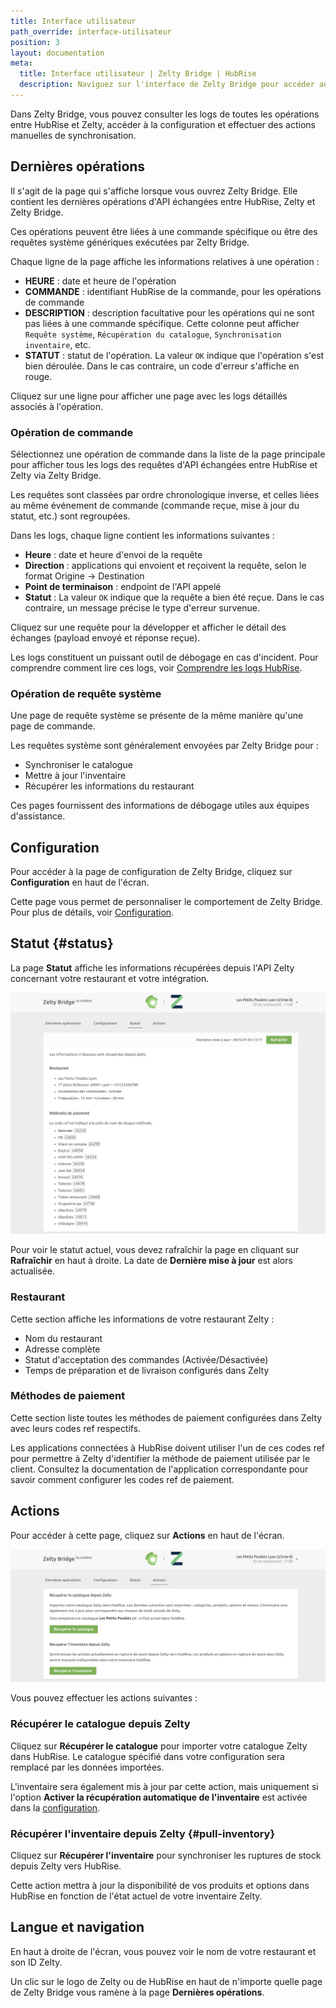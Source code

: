 ```yaml
---
title: Interface utilisateur
path_override: interface-utilisateur
position: 3
layout: documentation
meta:
  title: Interface utilisateur | Zelty Bridge | HubRise
  description: Naviguez sur l'interface de Zelty Bridge pour accéder aux informations sur les commandes et personnaliser le comportement du bridge. Synchronisez vos données.
---
```


Dans Zelty Bridge, vous pouvez consulter les logs de toutes les opérations entre HubRise et Zelty, accéder à la configuration et effectuer des actions manuelles de synchronisation.

## Dernières opérations

Il s'agit de la page qui s'affiche lorsque vous ouvrez Zelty Bridge. Elle contient les dernières opérations d'API échangées entre HubRise, Zelty et Zelty Bridge.

Ces opérations peuvent être liées à une commande spécifique ou être des requêtes système génériques exécutées par Zelty Bridge.

Chaque ligne de la page affiche les informations relatives à une opération :

- **HEURE** : date et heure de l'opération
- **COMMANDE** : identifiant HubRise de la commande, pour les opérations de commande
- **DESCRIPTION** : description facultative pour les opérations qui ne sont pas liées à une commande spécifique. Cette colonne peut afficher `Requête système`, `Récupération du catalogue`, `Synchronisation inventaire`, etc.
- **STATUT** : statut de l'opération. La valeur `OK` indique que l'opération s'est bien déroulée. Dans le cas contraire, un code d'erreur s'affiche en rouge.

Cliquez sur une ligne pour afficher une page avec les logs détaillés associés à l'opération.

### Opération de commande

Sélectionnez une opération de commande dans la liste de la page principale pour afficher tous les logs des requêtes d'API échangées entre HubRise et Zelty via Zelty Bridge.

Les requêtes sont classées par ordre chronologique inverse, et celles liées au même événement de commande (commande reçue, mise à jour du statut, etc.) sont regroupées.

Dans les logs, chaque ligne contient les informations suivantes :

- **Heure** : date et heure d'envoi de la requête
- **Direction** : applications qui envoient et reçoivent la requête, selon le format Origine → Destination
- **Point de terminaison** : endpoint de l'API appelé
- **Statut** : La valeur `OK` indique que la requête a bien été reçue. Dans le cas contraire, un message précise le type d'erreur survenue.

Cliquez sur une requête pour la développer et afficher le détail des échanges (payload envoyé et réponse reçue).

Les logs constituent un puissant outil de débogage en cas d'incident. Pour comprendre comment lire ces logs, voir [Comprendre les logs HubRise](/docs/hubrise-logs/overview).

### Opération de requête système

Une page de requête système se présente de la même manière qu'une page de commande.

Les requêtes système sont généralement envoyées par Zelty Bridge pour :

- Synchroniser le catalogue
- Mettre à jour l'inventaire
- Récupérer les informations du restaurant

Ces pages fournissent des informations de débogage utiles aux équipes d'assistance.

## Configuration

Pour accéder à la page de configuration de Zelty Bridge, cliquez sur **Configuration** en haut de l'écran.

Cette page vous permet de personnaliser le comportement de Zelty Bridge. Pour plus de détails, voir [Configuration](/apps/zelty-bridge/configuration).

## Statut {#status}

La page **Statut** affiche les informations récupérées depuis l'API Zelty concernant votre restaurant et votre intégration.

![Page Statut de Zelty Bridge](./images/003-zelty-statut.png)

Pour voir le statut actuel, vous devez rafraîchir la page en cliquant sur **Rafraîchir** en haut à droite. La date de **Dernière mise à jour** est alors actualisée.

### Restaurant

Cette section affiche les informations de votre restaurant Zelty :

- Nom du restaurant
- Adresse complète
- Statut d'acceptation des commandes (Activée/Désactivée)
- Temps de préparation et de livraison configurés dans Zelty

### Méthodes de paiement

Cette section liste toutes les méthodes de paiement configurées dans Zelty avec leurs codes ref respectifs.

Les applications connectées à HubRise doivent utiliser l'un de ces codes ref pour permettre à Zelty d'identifier la méthode de paiement utilisée par le client. Consultez la documentation de l'application correspondante pour savoir comment configurer les codes ref de paiement.

## Actions

Pour accéder à cette page, cliquez sur **Actions** en haut de l'écran.

![Page Actions de Zelty Bridge](./images/004-zelty-actions.png)

Vous pouvez effectuer les actions suivantes :

### Récupérer le catalogue depuis Zelty

Cliquez sur **Récupérer le catalogue** pour importer votre catalogue Zelty dans HubRise. Le catalogue spécifié dans votre configuration sera remplacé par les données importées.

L'inventaire sera également mis à jour par cette action, mais uniquement si l'option **Activer la récupération automatique de l'inventaire** est activée dans la [configuration](/apps/zelty-bridge/configuration#inventory-sync).

### Récupérer l'inventaire depuis Zelty {#pull-inventory}

Cliquez sur **Récupérer l'inventaire** pour synchroniser les ruptures de stock depuis Zelty vers HubRise.

Cette action mettra à jour la disponibilité de vos produits et options dans HubRise en fonction de l'état actuel de votre inventaire Zelty.

## Langue et navigation

En haut à droite de l'écran, vous pouvez voir le nom de votre restaurant et son ID Zelty.

Un clic sur le logo de Zelty ou de HubRise en haut de n'importe quelle page de Zelty Bridge vous ramène à la page **Dernières opérations**.
